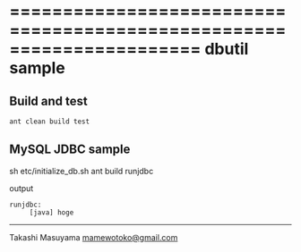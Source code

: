 ======================================================================
dbutil sample
======================================================================

Build and test
--------------
```bash
ant clean build test
```

MySQL JDBC sample
-----------------
sh etc/initialize_db.sh
ant build runjdbc

output
```
runjdbc:
     [java] hoge
```

----
Takashi Masuyama <mamewotoko@gmail.com>
